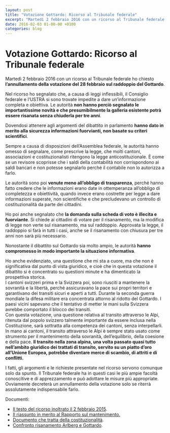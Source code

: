 ```yaml
---
layout: post
title: "Votazione Gottardo: Ricorso al Tribunale federale"
excerpt: "Martedì 2 febbraio 2016 con un ricorso al Tribunale federale ho chiesto l’annullamento della votazione del 28 febbraio sul raddoppio del Gottardo."
date: 2016-02-03 01-00-00 +0100
categories: blog
---
```


# Votazione Gottardo: Ricorso al Tribunale federale

Martedì 2 febbraio 2016 con un ricorso al Tribunale federale ho chiesto **l’annullamento della votazione del 28 febbraio sul raddoppio del Gottardo**.

Nel ricorso ho segnalato che, a causa di leggi inflessibili, il Consiglio federale e l’USTRA si sono trovate impedite a dare un’informazione completa e obiettiva. Le autorità **non hanno perciò segnalato le importantissime novità e che presumibilmente la galleria esistente potrà essere risanata senza chiuderla per tre anni**.

Dovendosi attenere agli argomenti del dibattito in parlamento **hanno dato in merito alla sicurezza informazioni fuorvianti, non basate su criteri scientifici**.

Sempre a causa di disposizioni dell’Assemblea federale, le autorità hanno omesso di segnalare, come prescrive la legge, che molti cantoni, associazioni e costituzionalisti ritengono la legge anticostituzionale. È come se un revisore scoprisse che i saldi della contabilità non corrispondono ai saldi bancari e non potesse segnalarlo perché il contabile non lo autorizza a farlo.

Le autorità sono poi **venute meno all’obbligo di trasparenza**, perché hanno fatto credere che le informazioni erano date in ottemperanza all’obbligo di completezza e obiettività, quando invece erano costrette per legge a dare informazioni superate, non scientifiche e che precludevano un controllo di costituzionalità da parte dei cittadini.

Ho poi anche segnalato che **la domanda sulla scheda di voto è illecita e fuorviante**. Si chiede ai cittadini di votare per il risanamento, ma la modifica di legge non verte sul risanamento, ma sul raddoppio. Approvata la legge, il raddoppio si farà in tutti i casi, anche se il risanamento con chiusura per tre anni non sarà più necessario.

Nonostante il dibattito sul Gottardo sia molto ampio, le autorità **hanno compromesso in modo importante la situazione informativa**.

Ho anche evidenziato, una questione che mi sta a cuore, ma che non è significativa dal punto di vista giuridico, e cioè che in questa votazione il dibattito si è concentrato su questioni minute e ha dimenticato la prospettiva storica.  
 I cantoni svizzeri prima e la Svizzera poi, sono riusciti a mantenere la sovranità e la libertà, perché assicuravano la pace sui propri territori e garantivano dei transiti sicuri e aperti a tutti. Durante la seconda guerra mondiale la difesa militare era concentrata attorno al ridotto del Gottardo. I paesi vicini sapevano che il tentativo di metter le mani sulla Svizzera avrebbe comportato il blocco dei transiti.  
 Con questa votazione, una questione relativa al transito attraverso le Alpi, ritenuta dal popolo svizzero talmente importante da essere inclusa nella Costituzione, sarà sottratta alla competenza dei cantoni, senza interpellarli. In mano ai cantoni, il transito attraverso le Alpi è sempre stato usato come strumento per il mantenimento della sovranità, dell’equilibrio, della coesione e della pace. **Il transito nella zona alpina, una volta passato quasi tutto nell’ambito giuridico dei trattati di transito, servito su un piatto d’oro all’Unione Europea, potrebbe diventare merce di scambio, di attriti e di conflitti.**

I fatti, gli argomenti e le richieste presentate nel ricorso servono comunque solo da spunto. Il Tribunale federale ha in questi casi le più ampie facoltà conoscitive e di apprezzamento e può adottare le misure più appropriate. Ovviamente decreterà un annullamento della votazione solo se riterrà assolutamente indispensabile farlo. 

Documenti:

* [Il testo del ricorso inoltrato il 2 febbraio 2015](/files/dossiers/gottardo-ricorso/ricorsoTF-votazione%5Fgottardo%5F02-02-2016.pdf).
* [Il riassunto in merito al Rapporto sul mantenimento.](/files/dossiers/gottardo-ricorso/analisirapporto%5Fmanutenzione%5F02-02-2016.pdf)
* [Documento che tratta della costituzionalità](http://railvalley.org/sites/railvalley.org/files/RaiValley-Conformit%C3%A0Costituzione-01-02-2016.pdf).
* [Confronto risanamento Arlberg e Gottardo](http://railvalley.org/sites/railvalley.org/files/RailValley-Confronto-Gottardo-Arlberg-01-02-2016.pdf).

